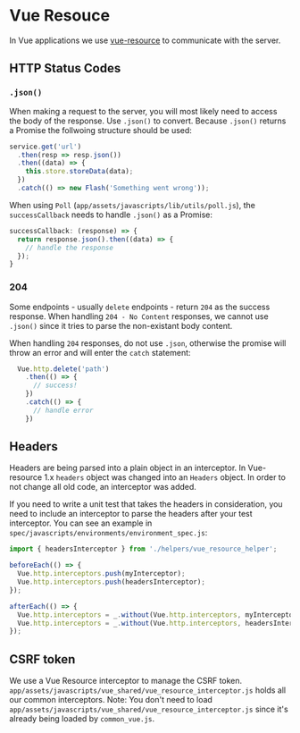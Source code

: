 # Vue Resouce
In Vue applications we use [vue-resource][vue-resource-repo] to communicate with the server.

## HTTP Status Codes

### `.json()`
When making a request to the server, you will most likely need to access the body of the response.
Use `.json()` to convert. Because `.json()` returns a Promise the follwoing structure should be used:

  ```javascript
  service.get('url')
    .then(resp => resp.json())
    .then((data) => {
      this.store.storeData(data);
    })
    .catch(() => new Flash('Something went wrong'));
  ```


When using `Poll` (`app/assets/javascripts/lib/utils/poll.js`), the `successCallback` needs to handle `.json()` as a Promise:
  ```javascript
  successCallback: (response) => {
    return response.json().then((data) => {
      // handle the response
    });
  }
  ```

### 204
Some endpoints - usually `delete` endpoints - return `204` as the success response.
When handling `204 - No Content` responses, we cannot use `.json()` since it tries to parse the non-existant body content.

When handling `204` responses, do not use `.json`, otherwise the promise will throw an error and will enter the `catch` statement:

```javascript
  Vue.http.delete('path')
    .then(() => {
      // success!
    })
    .catch(() => {
      // handle error
    })
```

## Headers
Headers are being parsed into a plain object in an interceptor.
In Vue-resource 1.x `headers` object was changed into an `Headers` object. In order to not change all old code, an interceptor was added.

If you need to write a unit test that takes the headers in consideration, you need to include an interceptor to parse the headers after your test interceptor.
You can see an example in `spec/javascripts/environments/environment_spec.js`:
  ```javascript
  import { headersInterceptor } from './helpers/vue_resource_helper';

  beforeEach(() => {
    Vue.http.interceptors.push(myInterceptor);
    Vue.http.interceptors.push(headersInterceptor);
  });

  afterEach(() => {
    Vue.http.interceptors = _.without(Vue.http.interceptors, myInterceptor);
    Vue.http.interceptors = _.without(Vue.http.interceptors, headersInterceptor);
  });
  ```

## CSRF token
We use a Vue Resource interceptor to manage the CSRF token.
`app/assets/javascripts/vue_shared/vue_resource_interceptor.js` holds all our common interceptors.
Note: You don't need to load `app/assets/javascripts/vue_shared/vue_resource_interceptor.js`
since it's already being loaded by `common_vue.js`.


[vue-resource-repo]: https://github.com/pagekit/vue-resource
